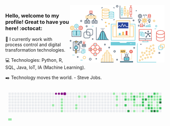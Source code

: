 <img align="right" src="https://github.com/FernandoGon/FernandoGon/blob/main/data_science.png" width="300"/>

### Hello, welcome to my profile! Great to have you here! :octocat:

💼 I currently work with process control and digital transformation technologies.

💻 Technologies: Python, R, SQL, Java, IoT, IA (Machine Learning).

✒️ Technology moves the world. - Steve Jobs.

<svg viewBox="-16 -32 880 192" width="880" height="192" xmlns="http://www.w3.org/2000/svg"><style>@keyframes c0{6.22%{fill:var(--c1)}6.24%,to{fill:var(--ce)}}@keyframes c1{12.44%{fill:var(--c1)}12.46%,to{fill:var(--ce)}}@keyframes c2{8.94%{fill:var(--c1)}8.96%,to{fill:var(--ce)}}@keyframes c3{9.33%{fill:var(--c1)}9.35%,to{fill:var(--ce)}}@keyframes c4{9.72%{fill:var(--c1)}9.74%,to{fill:var(--ce)}}@keyframes c5{10.11%{fill:var(--c1)}10.13%,to{fill:var(--ce)}}@keyframes c6{10.5%{fill:var(--c1)}10.52%,to{fill:var(--ce)}}@keyframes c7{7.77%{fill:var(--c1)}7.79%,to{fill:var(--ce)}}@keyframes c8{16.33%{fill:var(--c1)}16.35%,to{fill:var(--ce)}}@keyframes c9{15.94%{fill:var(--c1)}15.96%,to{fill:var(--ce)}}@keyframes ca{17.89%{fill:var(--c1)}17.91%,to{fill:var(--ce)}}@keyframes cb{18.67%{fill:var(--c1)}18.69%,to{fill:var(--ce)}}@keyframes cc{26.06%{fill:var(--c1)}26.08%,to{fill:var(--ce)}}@keyframes cd{22.95%{fill:var(--c1)}22.97%,to{fill:var(--ce)}}@keyframes ce{23.34%{fill:var(--c1)}23.36%,to{fill:var(--ce)}}@keyframes cf{24.11%{fill:var(--c1)}24.13%,to{fill:var(--ce)}}@keyframes cg{27.23%{fill:var(--c1)}27.25%,to{fill:var(--ce)}}@keyframes ch{27.62%{fill:var(--c1)}27.64%,to{fill:var(--ce)}}@keyframes ci{28.01%{fill:var(--c1)}28.03%,to{fill:var(--ce)}}@keyframes cj{51.74%{fill:var(--c2)}51.76%,to{fill:var(--ce)}}@keyframes ck{52.52%{fill:var(--c2)}52.54%,to{fill:var(--ce)}}@keyframes cl{51.35%{fill:var(--c1)}51.37%,to{fill:var(--ce)}}@keyframes cm{71.59%{fill:var(--c3)}71.61%,to{fill:var(--ce)}}@keyframes cn{29.17%{fill:var(--c1)}29.19%,to{fill:var(--ce)}}@keyframes co{28.78%{fill:var(--c1)}28.8%,to{fill:var(--ce)}}@keyframes cp{50.96%{fill:var(--c1)}50.98%,to{fill:var(--ce)}}@keyframes cq{54.85%{fill:var(--c2)}54.87%,to{fill:var(--ce)}}@keyframes cr{54.46%{fill:var(--c2)}54.48%,to{fill:var(--ce)}}@keyframes cs{33.06%{fill:var(--c1)}33.08%,to{fill:var(--ce)}}@keyframes ct{33.45%{fill:var(--c1)}33.47%,to{fill:var(--ce)}}@keyframes cu{49.02%{fill:var(--c1)}49.04%,to{fill:var(--ce)}}@keyframes cv{31.9%{fill:var(--c1)}31.92%,to{fill:var(--ce)}}@keyframes cw{33.84%{fill:var(--c1)}33.86%,to{fill:var(--ce)}}@keyframes cx{30.34%{fill:var(--c1)}30.36%,to{fill:var(--ce)}}@keyframes cy{31.51%{fill:var(--c1)}31.53%,to{fill:var(--ce)}}@keyframes cz{34.23%{fill:var(--c1)}34.25%,to{fill:var(--ce)}}@keyframes c10{30.73%{fill:var(--c1)}30.75%,to{fill:var(--ce)}}@keyframes c11{31.12%{fill:var(--c1)}31.14%,to{fill:var(--ce)}}@keyframes c12{56.41%{fill:var(--c2)}56.43%,to{fill:var(--ce)}}@keyframes c13{56.8%{fill:var(--c2)}56.82%,to{fill:var(--ce)}}@keyframes c14{57.19%{fill:var(--c2)}57.21%,to{fill:var(--ce)}}@keyframes c15{47.85%{fill:var(--c1)}47.87%,to{fill:var(--ce)}}@keyframes c16{66.14%{fill:var(--c3)}66.16%,to{fill:var(--ce)}}@keyframes c17{35.4%{fill:var(--c1)}35.42%,to{fill:var(--ce)}}@keyframes c18{65.36%{fill:var(--c2)}65.38%,to{fill:var(--ce)}}@keyframes c19{41.62%{fill:var(--c1)}41.64%,to{fill:var(--ce)}}@keyframes c1a{36.57%{fill:var(--c1)}36.59%,to{fill:var(--ce)}}@keyframes c1b{57.97%{fill:var(--c2)}57.99%,to{fill:var(--ce)}}@keyframes c1c{58.36%{fill:var(--c2)}58.38%,to{fill:var(--ce)}}@keyframes c1d{64.97%{fill:var(--c2)}64.99%,to{fill:var(--ce)}}@keyframes c1e{41.24%{fill:var(--c1)}41.26%,to{fill:var(--ce)}}@keyframes c1f{36.95%{fill:var(--c1)}36.97%,to{fill:var(--ce)}}@keyframes c1g{42.79%{fill:var(--c1)}42.81%,to{fill:var(--ce)}}@keyframes c1h{58.74%{fill:var(--c2)}58.76%,to{fill:var(--ce)}}@keyframes c1i{68.47%{fill:var(--c3)}68.49%,to{fill:var(--ce)}}@keyframes c1j{64.19%{fill:var(--c2)}64.21%,to{fill:var(--ce)}}@keyframes c1k{40.46%{fill:var(--c1)}40.48%,to{fill:var(--ce)}}@keyframes c1l{40.85%{fill:var(--c1)}40.87%,to{fill:var(--ce)}}@keyframes c1m{44.35%{fill:var(--c1)}44.37%,to{fill:var(--ce)}}@keyframes c1n{75.87%{fill:var(--c4)}75.89%,to{fill:var(--ce)}}@keyframes c1o{39.68%{fill:var(--c1)}39.7%,to{fill:var(--ce)}}@keyframes c1p{38.51%{fill:var(--c1)}38.53%,to{fill:var(--ce)}}@keyframes c1q{38.12%{fill:var(--c1)}38.14%,to{fill:var(--ce)}}@keyframes c1r{37.73%{fill:var(--c1)}37.75%,to{fill:var(--ce)}}@keyframes c1s{43.57%{fill:var(--c1)}43.59%,to{fill:var(--ce)}}@keyframes c1t{43.96%{fill:var(--c1)}43.98%,to{fill:var(--ce)}}@keyframes c1u{60.69%{fill:var(--c2)}60.71%,to{fill:var(--ce)}}@keyframes c1v{38.9%{fill:var(--c1)}38.92%,to{fill:var(--ce)}}@keyframes c1w{62.64%{fill:var(--c2)}62.66%,to{fill:var(--ce)}}@keyframes c1x{77.81%{fill:var(--c4)}77.83%,to{fill:var(--ce)}}@keyframes c1y{59.91%{fill:var(--c2)}59.93%,to{fill:var(--ce)}}@keyframes u0{6.22%{transform:scale(0,1)}6.24%,7.77%{transform:scale(.02,1)}7.79%,8.94%{transform:scale(.04,1)}8.96%,9.33%{transform:scale(.06,1)}9.35%,9.72%{transform:scale(.08,1)}10.11%,9.74%{transform:scale(.1,1)}10.13%,10.5%{transform:scale(.12,1)}10.52%,12.44%{transform:scale(.14,1)}12.46%,15.94%{transform:scale(.16,1)}15.96%,16.33%{transform:scale(.18,1)}16.35%,17.89%{transform:scale(.2,1)}17.91%,18.67%{transform:scale(.22,1)}18.69%,22.95%{transform:scale(.24,1)}22.97%,23.34%{transform:scale(.26,1)}23.36%,24.11%{transform:scale(.28,1)}24.13%,26.06%{transform:scale(.3,1)}26.08%,27.23%{transform:scale(.32,1)}27.25%,27.62%{transform:scale(.34,1)}27.64%,28.01%{transform:scale(.36,1)}28.03%,28.78%{transform:scale(.38,1)}28.8%,29.17%{transform:scale(.4,1)}29.19%,30.34%{transform:scale(.42,1)}30.36%,30.73%{transform:scale(.44,1)}30.75%,31.12%{transform:scale(.46,1)}31.14%,31.51%{transform:scale(.48,1)}31.53%,31.9%{transform:scale(.5,1)}31.92%,33.06%{transform:scale(.52,1)}33.08%,33.45%{transform:scale(.54,1)}33.47%,33.84%{transform:scale(.56,1)}33.86%,34.23%{transform:scale(.58,1)}34.25%,35.4%{transform:scale(.6,1)}35.42%,36.57%{transform:scale(.62,1)}36.59%,36.95%{transform:scale(.64,1)}36.97%,37.73%{transform:scale(.66,1)}37.75%,38.12%{transform:scale(.68,1)}38.14%,38.51%{transform:scale(.7,1)}38.53%,38.9%{transform:scale(.72,1)}38.92%,39.68%{transform:scale(.74,1)}39.7%,40.46%{transform:scale(.76,1)}40.48%,40.85%{transform:scale(.78,1)}40.87%,41.24%{transform:scale(.8,1)}41.26%,41.62%{transform:scale(.82,1)}41.64%,42.79%{transform:scale(.84,1)}42.81%,43.57%{transform:scale(.86,1)}43.59%,43.96%{transform:scale(.88,1)}43.98%,44.35%{transform:scale(.9,1)}44.37%,47.85%{transform:scale(.92,1)}47.87%,49.02%{transform:scale(.94,1)}49.04%,50.96%{transform:scale(.96,1)}50.98%,51.35%{transform:scale(.98,1)}51.37%,to{transform:scale(1,1)}}@keyframes u1{51.74%{transform:scale(0,1)}51.76%,52.52%{transform:scale(.06,1)}52.54%,54.46%{transform:scale(.13,1)}54.48%,54.85%{transform:scale(.19,1)}54.87%,56.41%{transform:scale(.25,1)}56.43%,56.8%{transform:scale(.31,1)}56.82%,57.19%{transform:scale(.38,1)}57.21%,57.97%{transform:scale(.44,1)}57.99%,58.36%{transform:scale(.5,1)}58.38%,58.74%{transform:scale(.56,1)}58.76%,59.91%{transform:scale(.63,1)}59.93%,60.69%{transform:scale(.69,1)}60.71%,62.64%{transform:scale(.75,1)}62.66%,64.19%{transform:scale(.81,1)}64.21%,64.97%{transform:scale(.88,1)}64.99%,65.36%{transform:scale(.94,1)}65.38%,to{transform:scale(1,1)}}@keyframes u2{66.14%{transform:scale(0,1)}66.16%,68.47%{transform:scale(.33,1)}68.49%,71.59%{transform:scale(.67,1)}71.61%,to{transform:scale(1,1)}}@keyframes u3{75.87%{transform:scale(0,1)}75.89%,77.81%{transform:scale(.5,1)}77.83%,to{transform:scale(1,1)}}@keyframes s0{0%,99.61%{transform:translate(0,-16px)}.39%{transform:translate(0,0)}7.78%{transform:translate(304px,0)}8.17%{transform:translate(304px,16px)}8.56%{transform:translate(288px,16px)}10.51%{transform:translate(288px,96px)}10.89%{transform:translate(272px,96px)}11.67%{transform:translate(272px,64px)}12.45%{transform:translate(240px,64px)}12.84%{transform:translate(240px,80px)}15.95%{transform:translate(368px,80px)}16.34%{transform:translate(368px,64px)}16.73%{transform:translate(384px,64px)}17.9%{transform:translate(384px,16px)}22.96%{transform:translate(592px,16px)}24.12%{transform:translate(592px,64px)}24.51%{transform:translate(576px,64px)}26.07%{transform:translate(576px,0)}27.63%{transform:translate(640px,0)}28.02%{transform:translate(640px,16px)}28.79%{transform:translate(672px,16px)}29.18%{transform:translate(672px,0)}30.74%{transform:translate(736px,0)}31.13%,56.03%{transform:translate(736px,16px)}31.91%{transform:translate(704px,16px)}32.68%{transform:translate(704px,48px)}33.07%,50.19%{transform:translate(688px,48px)}33.46%,53.7%{transform:translate(688px,64px)}34.24%{transform:translate(720px,64px)}34.63%{transform:translate(720px,80px)}35.41%,47.08%{transform:translate(752px,80px)}36.19%,46.3%{transform:translate(752px,48px)}37.74%{transform:translate(816px,48px)}38.52%,40.08%{transform:translate(816px,16px)}38.91%{transform:translate(832px,16px)}39.3%,63.42%{transform:translate(832px,0)}39.69%{transform:translate(816px,0)}40.47%{transform:translate(800px,16px)}40.86%{transform:translate(800px,32px)}41.63%{transform:translate(768px,32px)}42.02%{transform:translate(768px,48px)}42.41%{transform:translate(784px,48px)}42.8%{transform:translate(784px,64px)}43.58%{transform:translate(816px,64px)}43.97%{transform:translate(816px,80px)}44.36%,75.49%{transform:translate(800px,80px)}45.14%{transform:translate(800px,48px)}47.47%{transform:translate(736px,80px)}47.86%{transform:translate(736px,96px)}49.03%{transform:translate(688px,96px)}50.58%{transform:translate(672px,48px)}50.97%{transform:translate(672px,32px)}51.75%{transform:translate(640px,32px)}52.53%{transform:translate(640px,64px)}54.86%{transform:translate(688px,16px)}57.2%{transform:translate(736px,64px)}57.98%{transform:translate(768px,64px)}58.37%{transform:translate(768px,80px)}59.92%{transform:translate(832px,80px)}60.31%,76.65%{transform:translate(832px,96px)}60.7%{transform:translate(816px,96px)}62.26%{transform:translate(816px,32px)}62.65%{transform:translate(832px,32px)}64.59%{transform:translate(784px,0)}64.98%{transform:translate(784px,16px)}65.76%{transform:translate(752px,16px)}66.15%{transform:translate(752px,32px)}66.93%{transform:translate(784px,32px)}68.48%{transform:translate(784px,96px)}71.6%{transform:translate(656px,96px)}71.98%{transform:translate(656px,80px)}75.88%{transform:translate(800px,96px)}77.82%{transform:translate(832px,48px)}96.89%{transform:translate(48px,48px)}98.44%{transform:translate(48px,-16px)}}@keyframes s1{0%,99.61%{transform:translate(16px,-16px)}.39%{transform:translate(0,-16px)}.78%{transform:translate(0,0)}8.17%{transform:translate(304px,0)}8.56%{transform:translate(304px,16px)}8.95%{transform:translate(288px,16px)}10.89%{transform:translate(288px,96px)}11.28%{transform:translate(272px,96px)}12.06%{transform:translate(272px,64px)}12.84%{transform:translate(240px,64px)}13.23%{transform:translate(240px,80px)}16.34%{transform:translate(368px,80px)}16.73%{transform:translate(368px,64px)}17.12%{transform:translate(384px,64px)}18.29%{transform:translate(384px,16px)}23.35%{transform:translate(592px,16px)}24.51%{transform:translate(592px,64px)}24.9%{transform:translate(576px,64px)}26.46%{transform:translate(576px,0)}28.02%{transform:translate(640px,0)}28.4%{transform:translate(640px,16px)}29.18%{transform:translate(672px,16px)}29.57%{transform:translate(672px,0)}31.13%{transform:translate(736px,0)}31.52%,56.42%{transform:translate(736px,16px)}32.3%{transform:translate(704px,16px)}33.07%{transform:translate(704px,48px)}33.46%,50.58%{transform:translate(688px,48px)}33.85%,54.09%{transform:translate(688px,64px)}34.63%{transform:translate(720px,64px)}35.02%{transform:translate(720px,80px)}35.8%,47.47%{transform:translate(752px,80px)}36.58%,46.69%{transform:translate(752px,48px)}38.13%{transform:translate(816px,48px)}38.91%,40.47%{transform:translate(816px,16px)}39.3%{transform:translate(832px,16px)}39.69%,63.81%{transform:translate(832px,0)}40.08%{transform:translate(816px,0)}40.86%{transform:translate(800px,16px)}41.25%{transform:translate(800px,32px)}42.02%{transform:translate(768px,32px)}42.41%{transform:translate(768px,48px)}42.8%{transform:translate(784px,48px)}43.19%{transform:translate(784px,64px)}43.97%{transform:translate(816px,64px)}44.36%{transform:translate(816px,80px)}44.75%,75.88%{transform:translate(800px,80px)}45.53%{transform:translate(800px,48px)}47.86%{transform:translate(736px,80px)}48.25%{transform:translate(736px,96px)}49.42%{transform:translate(688px,96px)}50.97%{transform:translate(672px,48px)}51.36%{transform:translate(672px,32px)}52.14%{transform:translate(640px,32px)}52.92%{transform:translate(640px,64px)}55.25%{transform:translate(688px,16px)}57.59%{transform:translate(736px,64px)}58.37%{transform:translate(768px,64px)}58.75%{transform:translate(768px,80px)}60.31%{transform:translate(832px,80px)}60.7%,77.04%{transform:translate(832px,96px)}61.09%{transform:translate(816px,96px)}62.65%{transform:translate(816px,32px)}63.04%{transform:translate(832px,32px)}64.98%{transform:translate(784px,0)}65.37%{transform:translate(784px,16px)}66.15%{transform:translate(752px,16px)}66.54%{transform:translate(752px,32px)}67.32%{transform:translate(784px,32px)}68.87%{transform:translate(784px,96px)}71.98%{transform:translate(656px,96px)}72.37%{transform:translate(656px,80px)}76.26%{transform:translate(800px,96px)}78.21%{transform:translate(832px,48px)}97.28%{transform:translate(48px,48px)}98.83%{transform:translate(48px,-16px)}}@keyframes s2{0%,99.61%{transform:translate(32px,-16px)}.78%{transform:translate(0,-16px)}1.17%{transform:translate(0,0)}8.56%{transform:translate(304px,0)}8.95%{transform:translate(304px,16px)}9.34%{transform:translate(288px,16px)}11.28%{transform:translate(288px,96px)}11.67%{transform:translate(272px,96px)}12.45%{transform:translate(272px,64px)}13.23%{transform:translate(240px,64px)}13.62%{transform:translate(240px,80px)}16.73%{transform:translate(368px,80px)}17.12%{transform:translate(368px,64px)}17.51%{transform:translate(384px,64px)}18.68%{transform:translate(384px,16px)}23.74%{transform:translate(592px,16px)}24.9%{transform:translate(592px,64px)}25.29%{transform:translate(576px,64px)}26.85%{transform:translate(576px,0)}28.4%{transform:translate(640px,0)}28.79%{transform:translate(640px,16px)}29.57%{transform:translate(672px,16px)}29.96%{transform:translate(672px,0)}31.52%{transform:translate(736px,0)}31.91%,56.81%{transform:translate(736px,16px)}32.68%{transform:translate(704px,16px)}33.46%{transform:translate(704px,48px)}33.85%,50.97%{transform:translate(688px,48px)}34.24%,54.47%{transform:translate(688px,64px)}35.02%{transform:translate(720px,64px)}35.41%{transform:translate(720px,80px)}36.19%,47.86%{transform:translate(752px,80px)}36.96%,47.08%{transform:translate(752px,48px)}38.52%{transform:translate(816px,48px)}39.3%,40.86%{transform:translate(816px,16px)}39.69%{transform:translate(832px,16px)}40.08%,64.2%{transform:translate(832px,0)}40.47%{transform:translate(816px,0)}41.25%{transform:translate(800px,16px)}41.63%{transform:translate(800px,32px)}42.41%{transform:translate(768px,32px)}42.8%{transform:translate(768px,48px)}43.19%{transform:translate(784px,48px)}43.58%{transform:translate(784px,64px)}44.36%{transform:translate(816px,64px)}44.75%{transform:translate(816px,80px)}45.14%,76.26%{transform:translate(800px,80px)}45.91%{transform:translate(800px,48px)}48.25%{transform:translate(736px,80px)}48.64%{transform:translate(736px,96px)}49.81%{transform:translate(688px,96px)}51.36%{transform:translate(672px,48px)}51.75%{transform:translate(672px,32px)}52.53%{transform:translate(640px,32px)}53.31%{transform:translate(640px,64px)}55.64%{transform:translate(688px,16px)}57.98%{transform:translate(736px,64px)}58.75%{transform:translate(768px,64px)}59.14%{transform:translate(768px,80px)}60.7%{transform:translate(832px,80px)}61.09%,77.43%{transform:translate(832px,96px)}61.48%{transform:translate(816px,96px)}63.04%{transform:translate(816px,32px)}63.42%{transform:translate(832px,32px)}65.37%{transform:translate(784px,0)}65.76%{transform:translate(784px,16px)}66.54%{transform:translate(752px,16px)}66.93%{transform:translate(752px,32px)}67.7%{transform:translate(784px,32px)}69.26%{transform:translate(784px,96px)}72.37%{transform:translate(656px,96px)}72.76%{transform:translate(656px,80px)}76.65%{transform:translate(800px,96px)}78.6%{transform:translate(832px,48px)}97.67%{transform:translate(48px,48px)}99.22%{transform:translate(48px,-16px)}}@keyframes s3{0%,99.61%{transform:translate(48px,-16px)}1.17%{transform:translate(0,-16px)}1.56%{transform:translate(0,0)}8.95%{transform:translate(304px,0)}9.34%{transform:translate(304px,16px)}9.73%{transform:translate(288px,16px)}11.67%{transform:translate(288px,96px)}12.06%{transform:translate(272px,96px)}12.84%{transform:translate(272px,64px)}13.62%{transform:translate(240px,64px)}14.01%{transform:translate(240px,80px)}17.12%{transform:translate(368px,80px)}17.51%{transform:translate(368px,64px)}17.9%{transform:translate(384px,64px)}19.07%{transform:translate(384px,16px)}24.12%{transform:translate(592px,16px)}25.29%{transform:translate(592px,64px)}25.68%{transform:translate(576px,64px)}27.24%{transform:translate(576px,0)}28.79%{transform:translate(640px,0)}29.18%{transform:translate(640px,16px)}29.96%{transform:translate(672px,16px)}30.35%{transform:translate(672px,0)}31.91%{transform:translate(736px,0)}32.3%,57.2%{transform:translate(736px,16px)}33.07%{transform:translate(704px,16px)}33.85%{transform:translate(704px,48px)}34.24%,51.36%{transform:translate(688px,48px)}34.63%,54.86%{transform:translate(688px,64px)}35.41%{transform:translate(720px,64px)}35.8%{transform:translate(720px,80px)}36.58%,48.25%{transform:translate(752px,80px)}37.35%,47.47%{transform:translate(752px,48px)}38.91%{transform:translate(816px,48px)}39.69%,41.25%{transform:translate(816px,16px)}40.08%{transform:translate(832px,16px)}40.47%,64.59%{transform:translate(832px,0)}40.86%{transform:translate(816px,0)}41.63%{transform:translate(800px,16px)}42.02%{transform:translate(800px,32px)}42.8%{transform:translate(768px,32px)}43.19%{transform:translate(768px,48px)}43.58%{transform:translate(784px,48px)}43.97%{transform:translate(784px,64px)}44.75%{transform:translate(816px,64px)}45.14%{transform:translate(816px,80px)}45.53%,76.65%{transform:translate(800px,80px)}46.3%{transform:translate(800px,48px)}48.64%{transform:translate(736px,80px)}49.03%{transform:translate(736px,96px)}50.19%{transform:translate(688px,96px)}51.75%{transform:translate(672px,48px)}52.14%{transform:translate(672px,32px)}52.92%{transform:translate(640px,32px)}53.7%{transform:translate(640px,64px)}56.03%{transform:translate(688px,16px)}58.37%{transform:translate(736px,64px)}59.14%{transform:translate(768px,64px)}59.53%{transform:translate(768px,80px)}61.09%{transform:translate(832px,80px)}61.48%,77.82%{transform:translate(832px,96px)}61.87%{transform:translate(816px,96px)}63.42%{transform:translate(816px,32px)}63.81%{transform:translate(832px,32px)}65.76%{transform:translate(784px,0)}66.15%{transform:translate(784px,16px)}66.93%{transform:translate(752px,16px)}67.32%{transform:translate(752px,32px)}68.09%{transform:translate(784px,32px)}69.65%{transform:translate(784px,96px)}72.76%{transform:translate(656px,96px)}73.15%{transform:translate(656px,80px)}77.04%{transform:translate(800px,96px)}78.99%{transform:translate(832px,48px)}98.05%{transform:translate(48px,48px)}}:root{--cb:#1b1f230a;--cs:purple;--ce:#ebedf0;--c0:#ebedf0;--c1:#9be9a8;--c2:#40c463;--c3:#30a14e;--c4:#216e39}@media (prefers-color-scheme:dark){:root{--cb:#1b1f230a;--cs:purple;--ce:#161b22;--c1:#01311f;--c2:#034525;--c3:#0f6d31;--c4:#00c647}}.c{shape-rendering:geometricPrecision;rx:2;ry:2;fill:var(--ce);stroke-width:1px;stroke:var(--cb);animation:none 25700ms linear infinite}.c.c0{fill:var(--c1);animation-name:c0}.c.c1,.c.c2,.c.c3{fill:var(--c1);animation-name:c1}.c.c2,.c.c3{animation-name:c2}.c.c3{animation-name:c3}.c.c4,.c.c5,.c.c6{fill:var(--c1);animation-name:c4}.c.c5,.c.c6{animation-name:c5}.c.c6{animation-name:c6}.c.c7,.c.c8,.c.c9{fill:var(--c1);animation-name:c7}.c.c8,.c.c9{animation-name:c8}.c.c9{animation-name:c9}.c.ca,.c.cb,.c.cc{fill:var(--c1);animation-name:ca}.c.cb,.c.cc{animation-name:cb}.c.cc{animation-name:cc}.c.cd,.c.ce,.c.cf{fill:var(--c1);animation-name:cd}.c.ce,.c.cf{animation-name:ce}.c.cf{animation-name:cf}.c.cg,.c.ch,.c.ci{fill:var(--c1);animation-name:cg}.c.ch,.c.ci{animation-name:ch}.c.ci{animation-name:ci}.c.cj,.c.ck{fill:var(--c2);animation-name:cj}.c.ck{animation-name:ck}.c.cl{fill:var(--c1);animation-name:cl}.c.cm{fill:var(--c3);animation-name:cm}.c.cn,.c.co,.c.cp{fill:var(--c1);animation-name:cn}.c.co,.c.cp{animation-name:co}.c.cp{animation-name:cp}.c.cq,.c.cr{fill:var(--c2);animation-name:cq}.c.cr{animation-name:cr}.c.cs{fill:var(--c1);animation-name:cs}.c.ct,.c.cu,.c.cv{fill:var(--c1);animation-name:ct}.c.cu,.c.cv{animation-name:cu}.c.cv{animation-name:cv}.c.cw,.c.cx,.c.cy{fill:var(--c1);animation-name:cw}.c.cx,.c.cy{animation-name:cx}.c.cy{animation-name:cy}.c.c10,.c.c11,.c.cz{fill:var(--c1);animation-name:cz}.c.c10,.c.c11{animation-name:c10}.c.c11{animation-name:c11}.c.c12,.c.c13,.c.c14{fill:var(--c2);animation-name:c12}.c.c13,.c.c14{animation-name:c13}.c.c14{animation-name:c14}.c.c15{fill:var(--c1);animation-name:c15}.c.c16{fill:var(--c3);animation-name:c16}.c.c17{fill:var(--c1);animation-name:c17}.c.c18{fill:var(--c2);animation-name:c18}.c.c19,.c.c1a{fill:var(--c1);animation-name:c19}.c.c1a{animation-name:c1a}.c.c1b,.c.c1c,.c.c1d{fill:var(--c2);animation-name:c1b}.c.c1c,.c.c1d{animation-name:c1c}.c.c1d{animation-name:c1d}.c.c1e,.c.c1f,.c.c1g{fill:var(--c1);animation-name:c1e}.c.c1f,.c.c1g{animation-name:c1f}.c.c1g{animation-name:c1g}.c.c1h{fill:var(--c2);animation-name:c1h}.c.c1i{fill:var(--c3);animation-name:c1i}.c.c1j{fill:var(--c2);animation-name:c1j}.c.c1k,.c.c1l,.c.c1m{fill:var(--c1);animation-name:c1k}.c.c1l,.c.c1m{animation-name:c1l}.c.c1m{animation-name:c1m}.c.c1n{fill:var(--c4);animation-name:c1n}.c.c1o,.c.c1p,.c.c1q{fill:var(--c1);animation-name:c1o}.c.c1p,.c.c1q{animation-name:c1p}.c.c1q{animation-name:c1q}.c.c1r,.c.c1s,.c.c1t{fill:var(--c1);animation-name:c1r}.c.c1s,.c.c1t{animation-name:c1s}.c.c1t{animation-name:c1t}.c.c1u{fill:var(--c2);animation-name:c1u}.c.c1v{fill:var(--c1);animation-name:c1v}.c.c1w{fill:var(--c2);animation-name:c1w}.c.c1x{fill:var(--c4);animation-name:c1x}.c.c1y{fill:var(--c2);animation-name:c1y}.s,.u{animation:none linear 25700ms infinite}.u,.u.u0{transform-origin:0 0}.u{transform:scale(0,1)}.u.u0{fill:var(--c1);animation-name:u0}.u.u1{fill:var(--c2);animation-name:u1;transform-origin:597.2px 0}.u.u2{fill:var(--c3);animation-name:u2;transform-origin:788.3px 0}.u.u3{fill:var(--c4);animation-name:u3;transform-origin:824.1px 0}.s{shape-rendering:geometricPrecision;fill:var(--cs)}.s.s0{transform:translate(0,-16px);animation-name:s0}.s.s1{transform:translate(16px,-16px);animation-name:s1}.s.s2{transform:translate(32px,-16px);animation-name:s2}.s.s3{transform:translate(48px,-16px);animation-name:s3}</style><rect class="c" x="2" y="2" width="12" height="12"/><rect class="c" x="2" y="18" width="12" height="12"/><rect class="c" x="2" y="34" width="12" height="12"/><rect class="c" x="2" y="50" width="12" height="12"/><rect class="c" x="2" y="66" width="12" height="12"/><rect class="c" x="2" y="82" width="12" height="12"/><rect class="c" x="2" y="98" width="12" height="12"/><rect class="c" x="18" y="2" width="12" height="12"/><rect class="c" x="18" y="18" width="12" height="12"/><rect class="c" x="18" y="34" width="12" height="12"/><rect class="c" x="18" y="50" width="12" height="12"/><rect class="c" x="18" y="66" width="12" height="12"/><rect class="c" x="18" y="82" width="12" height="12"/><rect class="c" x="18" y="98" width="12" height="12"/><rect class="c" x="34" y="2" width="12" height="12"/><rect class="c" x="34" y="18" width="12" height="12"/><rect class="c" x="34" y="34" width="12" height="12"/><rect class="c" x="34" y="50" width="12" height="12"/><rect class="c" x="34" y="66" width="12" height="12"/><rect class="c" x="34" y="82" width="12" height="12"/><rect class="c" x="34" y="98" width="12" height="12"/><rect class="c" x="50" y="2" width="12" height="12"/><rect class="c" x="50" y="18" width="12" height="12"/><rect class="c" x="50" y="34" width="12" height="12"/><rect class="c" x="50" y="50" width="12" height="12"/><rect class="c" x="50" y="66" width="12" height="12"/><rect class="c" x="50" y="82" width="12" height="12"/><rect class="c" x="50" y="98" width="12" height="12"/><rect class="c" x="66" y="2" width="12" height="12"/><rect class="c" x="66" y="18" width="12" height="12"/><rect class="c" x="66" y="34" width="12" height="12"/><rect class="c" x="66" y="50" width="12" height="12"/><rect class="c" x="66" y="66" width="12" height="12"/><rect class="c" x="66" y="82" width="12" height="12"/><rect class="c" x="66" y="98" width="12" height="12"/><rect class="c" x="82" y="2" width="12" height="12"/><rect class="c" x="82" y="18" width="12" height="12"/><rect class="c" x="82" y="34" width="12" height="12"/><rect class="c" x="82" y="50" width="12" height="12"/><rect class="c" x="82" y="66" width="12" height="12"/><rect class="c" x="82" y="82" width="12" height="12"/><rect class="c" x="82" y="98" width="12" height="12"/><rect class="c" x="98" y="2" width="12" height="12"/><rect class="c" x="98" y="18" width="12" height="12"/><rect class="c" x="98" y="34" width="12" height="12"/><rect class="c" x="98" y="50" width="12" height="12"/><rect class="c" x="98" y="66" width="12" height="12"/><rect class="c" x="98" y="82" width="12" height="12"/><rect class="c" x="98" y="98" width="12" height="12"/><rect class="c" x="114" y="2" width="12" height="12"/><rect class="c" x="114" y="18" width="12" height="12"/><rect class="c" x="114" y="34" width="12" height="12"/><rect class="c" x="114" y="50" width="12" height="12"/><rect class="c" x="114" y="66" width="12" height="12"/><rect class="c" x="114" y="82" width="12" height="12"/><rect class="c" x="114" y="98" width="12" height="12"/><rect class="c" x="130" y="2" width="12" height="12"/><rect class="c" x="130" y="18" width="12" height="12"/><rect class="c" x="130" y="34" width="12" height="12"/><rect class="c" x="130" y="50" width="12" height="12"/><rect class="c" x="130" y="66" width="12" height="12"/><rect class="c" x="130" y="82" width="12" height="12"/><rect class="c" x="130" y="98" width="12" height="12"/><rect class="c" x="146" y="2" width="12" height="12"/><rect class="c" x="146" y="18" width="12" height="12"/><rect class="c" x="146" y="34" width="12" height="12"/><rect class="c" x="146" y="50" width="12" height="12"/><rect class="c" x="146" y="66" width="12" height="12"/><rect class="c" x="146" y="82" width="12" height="12"/><rect class="c" x="146" y="98" width="12" height="12"/><rect class="c" x="162" y="2" width="12" height="12"/><rect class="c" x="162" y="18" width="12" height="12"/><rect class="c" x="162" y="34" width="12" height="12"/><rect class="c" x="162" y="50" width="12" height="12"/><rect class="c" x="162" y="66" width="12" height="12"/><rect class="c" x="162" y="82" width="12" height="12"/><rect class="c" x="162" y="98" width="12" height="12"/><rect class="c" x="178" y="2" width="12" height="12"/><rect class="c" x="178" y="18" width="12" height="12"/><rect class="c" x="178" y="34" width="12" height="12"/><rect class="c" x="178" y="50" width="12" height="12"/><rect class="c" x="178" y="66" width="12" height="12"/><rect class="c" x="178" y="82" width="12" height="12"/><rect class="c" x="178" y="98" width="12" height="12"/><rect class="c" x="194" y="2" width="12" height="12"/><rect class="c" x="194" y="18" width="12" height="12"/><rect class="c" x="194" y="34" width="12" height="12"/><rect class="c" x="194" y="50" width="12" height="12"/><rect class="c" x="194" y="66" width="12" height="12"/><rect class="c" x="194" y="82" width="12" height="12"/><rect class="c" x="194" y="98" width="12" height="12"/><rect class="c" x="210" y="2" width="12" height="12"/><rect class="c" x="210" y="18" width="12" height="12"/><rect class="c" x="210" y="34" width="12" height="12"/><rect class="c" x="210" y="50" width="12" height="12"/><rect class="c" x="210" y="66" width="12" height="12"/><rect class="c" x="210" y="82" width="12" height="12"/><rect class="c" x="210" y="98" width="12" height="12"/><rect class="c" x="226" y="2" width="12" height="12"/><rect class="c" x="226" y="18" width="12" height="12"/><rect class="c" x="226" y="34" width="12" height="12"/><rect class="c" x="226" y="50" width="12" height="12"/><rect class="c" x="226" y="66" width="12" height="12"/><rect class="c" x="226" y="82" width="12" height="12"/><rect class="c" x="226" y="98" width="12" height="12"/><rect class="c c0" x="242" y="2" width="12" height="12"/><rect class="c" x="242" y="18" width="12" height="12"/><rect class="c" x="242" y="34" width="12" height="12"/><rect class="c" x="242" y="50" width="12" height="12"/><rect class="c c1" x="242" y="66" width="12" height="12"/><rect class="c" x="242" y="82" width="12" height="12"/><rect class="c" x="242" y="98" width="12" height="12"/><rect class="c" x="258" y="2" width="12" height="12"/><rect class="c" x="258" y="18" width="12" height="12"/><rect class="c" x="258" y="34" width="12" height="12"/><rect class="c" x="258" y="50" width="12" height="12"/><rect class="c" x="258" y="66" width="12" height="12"/><rect class="c" x="258" y="82" width="12" height="12"/><rect class="c" x="258" y="98" width="12" height="12"/><rect class="c" x="274" y="2" width="12" height="12"/><rect class="c" x="274" y="18" width="12" height="12"/><rect class="c" x="274" y="34" width="12" height="12"/><rect class="c" x="274" y="50" width="12" height="12"/><rect class="c" x="274" y="66" width="12" height="12"/><rect class="c" x="274" y="82" width="12" height="12"/><rect class="c" x="274" y="98" width="12" height="12"/><rect class="c" x="290" y="2" width="12" height="12"/><rect class="c" x="290" y="18" width="12" height="12"/><rect class="c c2" x="290" y="34" width="12" height="12"/><rect class="c c3" x="290" y="50" width="12" height="12"/><rect class="c c4" x="290" y="66" width="12" height="12"/><rect class="c c5" x="290" y="82" width="12" height="12"/><rect class="c c6" x="290" y="98" width="12" height="12"/><rect class="c c7" x="306" y="2" width="12" height="12"/><rect class="c" x="306" y="18" width="12" height="12"/><rect class="c" x="306" y="34" width="12" height="12"/><rect class="c" x="306" y="50" width="12" height="12"/><rect class="c" x="306" y="66" width="12" height="12"/><rect class="c" x="306" y="82" width="12" height="12"/><rect class="c" x="306" y="98" width="12" height="12"/><rect class="c" x="322" y="2" width="12" height="12"/><rect class="c" x="322" y="18" width="12" height="12"/><rect class="c" x="322" y="34" width="12" height="12"/><rect class="c" x="322" y="50" width="12" height="12"/><rect class="c" x="322" y="66" width="12" height="12"/><rect class="c" x="322" y="82" width="12" height="12"/><rect class="c" x="322" y="98" width="12" height="12"/><rect class="c" x="338" y="2" width="12" height="12"/><rect class="c" x="338" y="18" width="12" height="12"/><rect class="c" x="338" y="34" width="12" height="12"/><rect class="c" x="338" y="50" width="12" height="12"/><rect class="c" x="338" y="66" width="12" height="12"/><rect class="c" x="338" y="82" width="12" height="12"/><rect class="c" x="338" y="98" width="12" height="12"/><rect class="c" x="354" y="2" width="12" height="12"/><rect class="c" x="354" y="18" width="12" height="12"/><rect class="c" x="354" y="34" width="12" height="12"/><rect class="c" x="354" y="50" width="12" height="12"/><rect class="c" x="354" y="66" width="12" height="12"/><rect class="c" x="354" y="82" width="12" height="12"/><rect class="c" x="354" y="98" width="12" height="12"/><rect class="c" x="370" y="2" width="12" height="12"/><rect class="c" x="370" y="18" width="12" height="12"/><rect class="c" x="370" y="34" width="12" height="12"/><rect class="c" x="370" y="50" width="12" height="12"/><rect class="c c8" x="370" y="66" width="12" height="12"/><rect class="c c9" x="370" y="82" width="12" height="12"/><rect class="c" x="370" y="98" width="12" height="12"/><rect class="c" x="386" y="2" width="12" height="12"/><rect class="c ca" x="386" y="18" width="12" height="12"/><rect class="c" x="386" y="34" width="12" height="12"/><rect class="c" x="386" y="50" width="12" height="12"/><rect class="c" x="386" y="66" width="12" height="12"/><rect class="c" x="386" y="82" width="12" height="12"/><rect class="c" x="386" y="98" width="12" height="12"/><rect class="c" x="402" y="2" width="12" height="12"/><rect class="c" x="402" y="18" width="12" height="12"/><rect class="c" x="402" y="34" width="12" height="12"/><rect class="c" x="402" y="50" width="12" height="12"/><rect class="c" x="402" y="66" width="12" height="12"/><rect class="c" x="402" y="82" width="12" height="12"/><rect class="c" x="402" y="98" width="12" height="12"/><rect class="c" x="418" y="2" width="12" height="12"/><rect class="c cb" x="418" y="18" width="12" height="12"/><rect class="c" x="418" y="34" width="12" height="12"/><rect class="c" x="418" y="50" width="12" height="12"/><rect class="c" x="418" y="66" width="12" height="12"/><rect class="c" x="418" y="82" width="12" height="12"/><rect class="c" x="418" y="98" width="12" height="12"/><rect class="c" x="434" y="2" width="12" height="12"/><rect class="c" x="434" y="18" width="12" height="12"/><rect class="c" x="434" y="34" width="12" height="12"/><rect class="c" x="434" y="50" width="12" height="12"/><rect class="c" x="434" y="66" width="12" height="12"/><rect class="c" x="434" y="82" width="12" height="12"/><rect class="c" x="434" y="98" width="12" height="12"/><rect class="c" x="450" y="2" width="12" height="12"/><rect class="c" x="450" y="18" width="12" height="12"/><rect class="c" x="450" y="34" width="12" height="12"/><rect class="c" x="450" y="50" width="12" height="12"/><rect class="c" x="450" y="66" width="12" height="12"/><rect class="c" x="450" y="82" width="12" height="12"/><rect class="c" x="450" y="98" width="12" height="12"/><rect class="c" x="466" y="2" width="12" height="12"/><rect class="c" x="466" y="18" width="12" height="12"/><rect class="c" x="466" y="34" width="12" height="12"/><rect class="c" x="466" y="50" width="12" height="12"/><rect class="c" x="466" y="66" width="12" height="12"/><rect class="c" x="466" y="82" width="12" height="12"/><rect class="c" x="466" y="98" width="12" height="12"/><rect class="c" x="482" y="2" width="12" height="12"/><rect class="c" x="482" y="18" width="12" height="12"/><rect class="c" x="482" y="34" width="12" height="12"/><rect class="c" x="482" y="50" width="12" height="12"/><rect class="c" x="482" y="66" width="12" height="12"/><rect class="c" x="482" y="82" width="12" height="12"/><rect class="c" x="482" y="98" width="12" height="12"/><rect class="c" x="498" y="2" width="12" height="12"/><rect class="c" x="498" y="18" width="12" height="12"/><rect class="c" x="498" y="34" width="12" height="12"/><rect class="c" x="498" y="50" width="12" height="12"/><rect class="c" x="498" y="66" width="12" height="12"/><rect class="c" x="498" y="82" width="12" height="12"/><rect class="c" x="498" y="98" width="12" height="12"/><rect class="c" x="514" y="2" width="12" height="12"/><rect class="c" x="514" y="18" width="12" height="12"/><rect class="c" x="514" y="34" width="12" height="12"/><rect class="c" x="514" y="50" width="12" height="12"/><rect class="c" x="514" y="66" width="12" height="12"/><rect class="c" x="514" y="82" width="12" height="12"/><rect class="c" x="514" y="98" width="12" height="12"/><rect class="c" x="530" y="2" width="12" height="12"/><rect class="c" x="530" y="18" width="12" height="12"/><rect class="c" x="530" y="34" width="12" height="12"/><rect class="c" x="530" y="50" width="12" height="12"/><rect class="c" x="530" y="66" width="12" height="12"/><rect class="c" x="530" y="82" width="12" height="12"/><rect class="c" x="530" y="98" width="12" height="12"/><rect class="c" x="546" y="2" width="12" height="12"/><rect class="c" x="546" y="18" width="12" height="12"/><rect class="c" x="546" y="34" width="12" height="12"/><rect class="c" x="546" y="50" width="12" height="12"/><rect class="c" x="546" y="66" width="12" height="12"/><rect class="c" x="546" y="82" width="12" height="12"/><rect class="c" x="546" y="98" width="12" height="12"/><rect class="c" x="562" y="2" width="12" height="12"/><rect class="c" x="562" y="18" width="12" height="12"/><rect class="c" x="562" y="34" width="12" height="12"/><rect class="c" x="562" y="50" width="12" height="12"/><rect class="c" x="562" y="66" width="12" height="12"/><rect class="c" x="562" y="82" width="12" height="12"/><rect class="c" x="562" y="98" width="12" height="12"/><rect class="c cc" x="578" y="2" width="12" height="12"/><rect class="c" x="578" y="18" width="12" height="12"/><rect class="c" x="578" y="34" width="12" height="12"/><rect class="c" x="578" y="50" width="12" height="12"/><rect class="c" x="578" y="66" width="12" height="12"/><rect class="c" x="578" y="82" width="12" height="12"/><rect class="c" x="578" y="98" width="12" height="12"/><rect class="c" x="594" y="2" width="12" height="12"/><rect class="c cd" x="594" y="18" width="12" height="12"/><rect class="c ce" x="594" y="34" width="12" height="12"/><rect class="c" x="594" y="50" width="12" height="12"/><rect class="c cf" x="594" y="66" width="12" height="12"/><rect class="c" x="594" y="82" width="12" height="12"/><rect class="c" x="594" y="98" width="12" height="12"/><rect class="c" x="610" y="2" width="12" height="12"/><rect class="c" x="610" y="18" width="12" height="12"/><rect class="c" x="610" y="34" width="12" height="12"/><rect class="c" x="610" y="50" width="12" height="12"/><rect class="c" x="610" y="66" width="12" height="12"/><rect class="c" x="610" y="82" width="12" height="12"/><rect class="c" x="610" y="98" width="12" height="12"/><rect class="c cg" x="626" y="2" width="12" height="12"/><rect class="c" x="626" y="18" width="12" height="12"/><rect class="c" x="626" y="34" width="12" height="12"/><rect class="c" x="626" y="50" width="12" height="12"/><rect class="c" x="626" y="66" width="12" height="12"/><rect class="c" x="626" y="82" width="12" height="12"/><rect class="c" x="626" y="98" width="12" height="12"/><rect class="c ch" x="642" y="2" width="12" height="12"/><rect class="c ci" x="642" y="18" width="12" height="12"/><rect class="c cj" x="642" y="34" width="12" height="12"/><rect class="c" x="642" y="50" width="12" height="12"/><rect class="c ck" x="642" y="66" width="12" height="12"/><rect class="c" x="642" y="82" width="12" height="12"/><rect class="c" x="642" y="98" width="12" height="12"/><rect class="c" x="658" y="2" width="12" height="12"/><rect class="c" x="658" y="18" width="12" height="12"/><rect class="c cl" x="658" y="34" width="12" height="12"/><rect class="c" x="658" y="50" width="12" height="12"/><rect class="c" x="658" y="66" width="12" height="12"/><rect class="c" x="658" y="82" width="12" height="12"/><rect class="c cm" x="658" y="98" width="12" height="12"/><rect class="c cn" x="674" y="2" width="12" height="12"/><rect class="c co" x="674" y="18" width="12" height="12"/><rect class="c cp" x="674" y="34" width="12" height="12"/><rect class="c" x="674" y="50" width="12" height="12"/><rect class="c" x="674" y="66" width="12" height="12"/><rect class="c" x="674" y="82" width="12" height="12"/><rect class="c" x="674" y="98" width="12" height="12"/><rect class="c" x="690" y="2" width="12" height="12"/><rect class="c cq" x="690" y="18" width="12" height="12"/><rect class="c cr" x="690" y="34" width="12" height="12"/><rect class="c cs" x="690" y="50" width="12" height="12"/><rect class="c ct" x="690" y="66" width="12" height="12"/><rect class="c" x="690" y="82" width="12" height="12"/><rect class="c cu" x="690" y="98" width="12" height="12"/><rect class="c" x="706" y="2" width="12" height="12"/><rect class="c cv" x="706" y="18" width="12" height="12"/><rect class="c" x="706" y="34" width="12" height="12"/><rect class="c" x="706" y="50" width="12" height="12"/><rect class="c cw" x="706" y="66" width="12" height="12"/><rect class="c" x="706" y="82" width="12" height="12"/><rect class="c" x="706" y="98" width="12" height="12"/><rect class="c cx" x="722" y="2" width="12" height="12"/><rect class="c cy" x="722" y="18" width="12" height="12"/><rect class="c" x="722" y="34" width="12" height="12"/><rect class="c" x="722" y="50" width="12" height="12"/><rect class="c cz" x="722" y="66" width="12" height="12"/><rect class="c" x="722" y="82" width="12" height="12"/><rect class="c" x="722" y="98" width="12" height="12"/><rect class="c c10" x="738" y="2" width="12" height="12"/><rect class="c c11" x="738" y="18" width="12" height="12"/><rect class="c c12" x="738" y="34" width="12" height="12"/><rect class="c c13" x="738" y="50" width="12" height="12"/><rect class="c c14" x="738" y="66" width="12" height="12"/><rect class="c" x="738" y="82" width="12" height="12"/><rect class="c c15" x="738" y="98" width="12" height="12"/><rect class="c" x="754" y="2" width="12" height="12"/><rect class="c" x="754" y="18" width="12" height="12"/><rect class="c c16" x="754" y="34" width="12" height="12"/><rect class="c" x="754" y="50" width="12" height="12"/><rect class="c" x="754" y="66" width="12" height="12"/><rect class="c c17" x="754" y="82" width="12" height="12"/><rect class="c" x="754" y="98" width="12" height="12"/><rect class="c" x="770" y="2" width="12" height="12"/><rect class="c c18" x="770" y="18" width="12" height="12"/><rect class="c c19" x="770" y="34" width="12" height="12"/><rect class="c c1a" x="770" y="50" width="12" height="12"/><rect class="c c1b" x="770" y="66" width="12" height="12"/><rect class="c c1c" x="770" y="82" width="12" height="12"/><rect class="c" x="770" y="98" width="12" height="12"/><rect class="c" x="786" y="2" width="12" height="12"/><rect class="c c1d" x="786" y="18" width="12" height="12"/><rect class="c c1e" x="786" y="34" width="12" height="12"/><rect class="c c1f" x="786" y="50" width="12" height="12"/><rect class="c c1g" x="786" y="66" width="12" height="12"/><rect class="c c1h" x="786" y="82" width="12" height="12"/><rect class="c c1i" x="786" y="98" width="12" height="12"/><rect class="c c1j" x="802" y="2" width="12" height="12"/><rect class="c c1k" x="802" y="18" width="12" height="12"/><rect class="c c1l" x="802" y="34" width="12" height="12"/><rect class="c" x="802" y="50" width="12" height="12"/><rect class="c" x="802" y="66" width="12" height="12"/><rect class="c c1m" x="802" y="82" width="12" height="12"/><rect class="c c1n" x="802" y="98" width="12" height="12"/><rect class="c c1o" x="818" y="2" width="12" height="12"/><rect class="c c1p" x="818" y="18" width="12" height="12"/><rect class="c c1q" x="818" y="34" width="12" height="12"/><rect class="c c1r" x="818" y="50" width="12" height="12"/><rect class="c c1s" x="818" y="66" width="12" height="12"/><rect class="c c1t" x="818" y="82" width="12" height="12"/><rect class="c c1u" x="818" y="98" width="12" height="12"/><rect class="c" x="834" y="2" width="12" height="12"/><rect class="c c1v" x="834" y="18" width="12" height="12"/><rect class="c c1w" x="834" y="34" width="12" height="12"/><rect class="c c1x" x="834" y="50" width="12" height="12"/><rect class="c" x="834" y="66" width="12" height="12"/><rect class="c c1y" x="834" y="82" width="12" height="12"/><rect class="c" x="834" y="98" width="12" height="12"/><rect class="u u0" height="12" width="597.8" x="0.0" y="144"/><rect class="u u1" height="12" width="191.7" x="597.2" y="144"/><rect class="u u2" height="12" width="36.4" x="788.3" y="144"/><rect class="u u3" height="12" width="24.5" x="824.1" y="144"/><rect class="s s0" x="0.8" y="0.8" width="14.4" height="14.4" rx="4.5" ry="4.5"/><rect class="s s1" x="1.8" y="1.8" width="12.3" height="12.3" rx="4.1" ry="4.1"/><rect class="s s2" x="2.6" y="2.6" width="10.8" height="10.8" rx="3.6" ry="3.6"/><rect class="s s3" x="3.0" y="3.0" width="9.9" height="9.9" rx="3.3" ry="3.3"/></svg>


<!--
**FernandoGon/FernandoGon** is a ✨ _special_ ✨ repository because its `README.md` (this file) appears on your GitHub profile.

Here are some ideas to get you started:

- 🔭 I’m currently working on ...
- 🌱 I’m currently learning ...
- 👯 I’m looking to collaborate on ...
- 🤔 I’m looking for help with ...
- 💬 Ask me about ...
- 📫 How to reach me: ...
- 😄 Pronouns: ...
- ⚡ Fun fact: ...
-->
